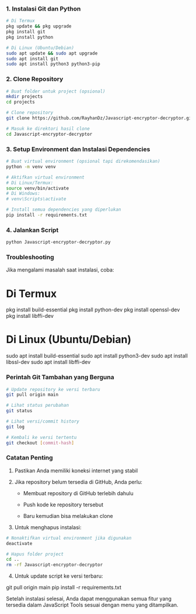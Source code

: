 
### 1. Instalasi Git dan Python

```bash
# Di Termux
pkg update && pkg upgrade
pkg install git
pkg install python

# Di Linux (Ubuntu/Debian)
sudo apt update && sudo apt upgrade
sudo apt install git
sudo apt install python3 python3-pip
```

### 2. Clone Repository

```bash
# Buat folder untuk project (opsional)
mkdir projects
cd projects

# Clone repository
git clone https://github.com/RayhanDz/Javascript-encryptor-decryptor.git

# Masuk ke direktori hasil clone
cd Javascript-encryptor-decryptor
```

### 3. Setup Environment dan Instalasi Dependencies

```bash
# Buat virtual environment (opsional tapi direkomendasikan)
python -m venv venv

# Aktifkan virtual environment
# Di Linux/Termux:
source venv/bin/activate
# Di Windows:
# venv\Scripts\activate

# Install semua dependencies yang diperlukan
pip install -r requirements.txt
```


### 4. Jalankan Script

```bash
python Javascript-encryptor-decryptor.py
```


### Troubleshooting

Jika mengalami masalah saat instalasi, coba:
# Di Termux
pkg install build-essential
pkg install python-dev
pkg install openssl-dev
pkg install libffi-dev

# Di Linux (Ubuntu/Debian)
sudo apt install build-essential
sudo apt install python3-dev
sudo apt install libssl-dev
sudo apt install libffi-dev


### Perintah Git Tambahan yang Berguna

```bash
# Update repository ke versi terbaru
git pull origin main

# Lihat status perubahan
git status

# Lihat versi/commit history
git log

# Kembali ke versi tertentu
git checkout [commit-hash]
```



### Catatan Penting

1. Pastikan Anda memiliki koneksi internet yang stabil

2. Jika repository belum tersedia di GitHub, Anda perlu:

   - Membuat repository di GitHub terlebih dahulu
   
   - Push kode ke repository tersebut
   
   - Baru kemudian bisa melakukan clone

3. Untuk menghapus instalasi:
```bash
# Nonaktifkan virtual environment jika digunakan
deactivate

# Hapus folder project
cd ..
rm -rf Javascript-encryptor-decryptor
```

4. Untuk update script ke versi terbaru:
   
git pull origin main
pip install -r requirements.txt


Setelah instalasi selesai, Anda dapat menggunakan semua fitur yang tersedia dalam JavaScript Tools sesuai dengan menu yang ditampilkan.
